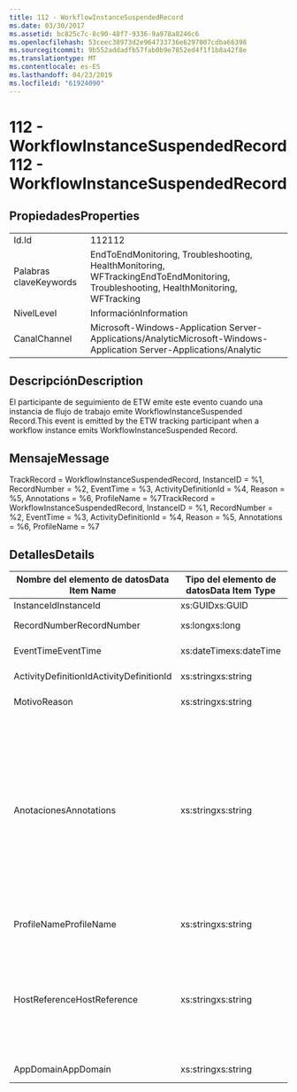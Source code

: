 ```yaml
---
title: 112 - WorkflowInstanceSuspendedRecord
ms.date: 03/30/2017
ms.assetid: bc825c7c-8c90-48f7-9336-9a978a8246c6
ms.openlocfilehash: 53ceec38973d2e964733736e6297007cdba66398
ms.sourcegitcommit: 9b552addadfb57fab0b9e7852ed4f1f1b8a42f8e
ms.translationtype: MT
ms.contentlocale: es-ES
ms.lasthandoff: 04/23/2019
ms.locfileid: "61924090"
---
```

# <a name="112---workflowinstancesuspendedrecord"></a><span data-ttu-id="7ce2f-102">112 - WorkflowInstanceSuspendedRecord</span><span class="sxs-lookup"><span data-stu-id="7ce2f-102">112 - WorkflowInstanceSuspendedRecord</span></span>
## <a name="properties"></a><span data-ttu-id="7ce2f-103">Propiedades</span><span class="sxs-lookup"><span data-stu-id="7ce2f-103">Properties</span></span>  
  
|||  
|-|-|  
|<span data-ttu-id="7ce2f-104">Id.</span><span class="sxs-lookup"><span data-stu-id="7ce2f-104">Id</span></span>|<span data-ttu-id="7ce2f-105">112</span><span class="sxs-lookup"><span data-stu-id="7ce2f-105">112</span></span>|  
|<span data-ttu-id="7ce2f-106">Palabras clave</span><span class="sxs-lookup"><span data-stu-id="7ce2f-106">Keywords</span></span>|<span data-ttu-id="7ce2f-107">EndToEndMonitoring, Troubleshooting, HealthMonitoring, WFTracking</span><span class="sxs-lookup"><span data-stu-id="7ce2f-107">EndToEndMonitoring, Troubleshooting, HealthMonitoring, WFTracking</span></span>|  
|<span data-ttu-id="7ce2f-108">Nivel</span><span class="sxs-lookup"><span data-stu-id="7ce2f-108">Level</span></span>|<span data-ttu-id="7ce2f-109">Información</span><span class="sxs-lookup"><span data-stu-id="7ce2f-109">Information</span></span>|  
|<span data-ttu-id="7ce2f-110">Canal</span><span class="sxs-lookup"><span data-stu-id="7ce2f-110">Channel</span></span>|<span data-ttu-id="7ce2f-111">Microsoft-Windows-Application Server-Applications/Analytic</span><span class="sxs-lookup"><span data-stu-id="7ce2f-111">Microsoft-Windows-Application Server-Applications/Analytic</span></span>|  
  
## <a name="description"></a><span data-ttu-id="7ce2f-112">Descripción</span><span class="sxs-lookup"><span data-stu-id="7ce2f-112">Description</span></span>  
 <span data-ttu-id="7ce2f-113">El participante de seguimiento de ETW emite este evento cuando una instancia de flujo de trabajo emite WorkflowInstanceSuspended Record.</span><span class="sxs-lookup"><span data-stu-id="7ce2f-113">This event is emitted by the ETW tracking participant when a workflow instance emits WorkflowInstanceSuspended Record.</span></span>  
  
## <a name="message"></a><span data-ttu-id="7ce2f-114">Mensaje</span><span class="sxs-lookup"><span data-stu-id="7ce2f-114">Message</span></span>  
 <span data-ttu-id="7ce2f-115">TrackRecord = WorkflowInstanceSuspendedRecord, InstanceID = %1, RecordNumber = %2, EventTime = %3, ActivityDefinitionId = %4, Reason = %5, Annotations = %6, ProfileName = %7</span><span class="sxs-lookup"><span data-stu-id="7ce2f-115">TrackRecord = WorkflowInstanceSuspendedRecord, InstanceID = %1, RecordNumber = %2, EventTime = %3, ActivityDefinitionId = %4, Reason = %5, Annotations = %6, ProfileName = %7</span></span>  
  
## <a name="details"></a><span data-ttu-id="7ce2f-116">Detalles</span><span class="sxs-lookup"><span data-stu-id="7ce2f-116">Details</span></span>  
  
|<span data-ttu-id="7ce2f-117">Nombre del elemento de datos</span><span class="sxs-lookup"><span data-stu-id="7ce2f-117">Data Item Name</span></span>|<span data-ttu-id="7ce2f-118">Tipo del elemento de datos</span><span class="sxs-lookup"><span data-stu-id="7ce2f-118">Data Item Type</span></span>|<span data-ttu-id="7ce2f-119">Descripción</span><span class="sxs-lookup"><span data-stu-id="7ce2f-119">Description</span></span>|  
|--------------------|--------------------|-----------------|  
|<span data-ttu-id="7ce2f-120">InstanceId</span><span class="sxs-lookup"><span data-stu-id="7ce2f-120">InstanceId</span></span>|<span data-ttu-id="7ce2f-121">xs:GUID</span><span class="sxs-lookup"><span data-stu-id="7ce2f-121">xs:GUID</span></span>|<span data-ttu-id="7ce2f-122">El id. de instancia del flujo de trabajo.</span><span class="sxs-lookup"><span data-stu-id="7ce2f-122">The instance id for the workflow</span></span>|  
|<span data-ttu-id="7ce2f-123">RecordNumber</span><span class="sxs-lookup"><span data-stu-id="7ce2f-123">RecordNumber</span></span>|<span data-ttu-id="7ce2f-124">xs:long</span><span class="sxs-lookup"><span data-stu-id="7ce2f-124">xs:long</span></span>|<span data-ttu-id="7ce2f-125">El número de secuencia del registro emitido.</span><span class="sxs-lookup"><span data-stu-id="7ce2f-125">The sequence number of the emitted record</span></span>|  
|<span data-ttu-id="7ce2f-126">EventTime</span><span class="sxs-lookup"><span data-stu-id="7ce2f-126">EventTime</span></span>|<span data-ttu-id="7ce2f-127">xs:dateTime</span><span class="sxs-lookup"><span data-stu-id="7ce2f-127">xs:dateTime</span></span>|<span data-ttu-id="7ce2f-128">La hora en UTC cuando se emitió el evento.</span><span class="sxs-lookup"><span data-stu-id="7ce2f-128">The time in UTC when the event was emitted</span></span>|  
|<span data-ttu-id="7ce2f-129">ActivityDefinitionId</span><span class="sxs-lookup"><span data-stu-id="7ce2f-129">ActivityDefinitionId</span></span>|<span data-ttu-id="7ce2f-130">xs:string</span><span class="sxs-lookup"><span data-stu-id="7ce2f-130">xs:string</span></span>|<span data-ttu-id="7ce2f-131">El nombre de la actividad raíz del flujo de trabajo.</span><span class="sxs-lookup"><span data-stu-id="7ce2f-131">The name of the root activity in the workflow</span></span>|  
|<span data-ttu-id="7ce2f-132">Motivo</span><span class="sxs-lookup"><span data-stu-id="7ce2f-132">Reason</span></span>|<span data-ttu-id="7ce2f-133">xs:string</span><span class="sxs-lookup"><span data-stu-id="7ce2f-133">xs:string</span></span>|<span data-ttu-id="7ce2f-134">La razón por la que se suspendió el flujo de trabajo.</span><span class="sxs-lookup"><span data-stu-id="7ce2f-134">The reason the workflow was suspended</span></span>|  
|<span data-ttu-id="7ce2f-135">Anotaciones</span><span class="sxs-lookup"><span data-stu-id="7ce2f-135">Annotations</span></span>|<span data-ttu-id="7ce2f-136">xs:string</span><span class="sxs-lookup"><span data-stu-id="7ce2f-136">xs:string</span></span>|<span data-ttu-id="7ce2f-137">Las anotaciones que se agregaron a este evento.</span><span class="sxs-lookup"><span data-stu-id="7ce2f-137">The annotations that were added to this event.</span></span>  <span data-ttu-id="7ce2f-138">Los valores se almacenan en un elemento xml con el formato \<elementos >\< nombre del elemento = "annotationName" Type = "> annotationValue\</artículo >\</Items >.</span><span class="sxs-lookup"><span data-stu-id="7ce2f-138">The values are stored in an xml element in the format \<items>\< item  name = "annotationName" type="System.String">annotationValue\</item>\</items>.</span></span>  <span data-ttu-id="7ce2f-139">Si se especifica ninguna anotación, la cadena contendría \<elementos / >.</span><span class="sxs-lookup"><span data-stu-id="7ce2f-139">If no annotations are specified then the string contains \<items/>.</span></span> <span data-ttu-id="7ce2f-140">El tamaño del evento ETW está limitado por el tamaño de búfer de ETW o la carga útil máxima para un evento ETW.</span><span class="sxs-lookup"><span data-stu-id="7ce2f-140">The ETW event size is limited by the ETW buffer size or the max payload for an ETW event.</span></span> <span data-ttu-id="7ce2f-141">Si el tamaño del evento supera los límites de ETW, el evento se trunca quitando las anotaciones y reemplazando el valor de anotación con \<elementos >... \</Items >.</span><span class="sxs-lookup"><span data-stu-id="7ce2f-141">If the size of the event exceeds the ETW limits, then the event is truncated by dropping the annotations and replacing the annotation value with \<items>...\</items>.</span></span>|  
|<span data-ttu-id="7ce2f-142">ProfileName</span><span class="sxs-lookup"><span data-stu-id="7ce2f-142">ProfileName</span></span>|<span data-ttu-id="7ce2f-143">xs:string</span><span class="sxs-lookup"><span data-stu-id="7ce2f-143">xs:string</span></span>|<span data-ttu-id="7ce2f-144">El nombre o el perfil de seguimiento que dio como resultado que se emitiera este evento.</span><span class="sxs-lookup"><span data-stu-id="7ce2f-144">The name or the tracking profile that resulted in this event being emitted</span></span>|  
|<span data-ttu-id="7ce2f-145">HostReference</span><span class="sxs-lookup"><span data-stu-id="7ce2f-145">HostReference</span></span>|<span data-ttu-id="7ce2f-146">xs:string</span><span class="sxs-lookup"><span data-stu-id="7ce2f-146">xs:string</span></span>|<span data-ttu-id="7ce2f-147">En el caso de los servicios hospedados en web, este campo identifica de manera única el servicio en la jerarquía web.</span><span class="sxs-lookup"><span data-stu-id="7ce2f-147">For web hosted services, this field uniquely identifies the service in the web hierarchy.</span></span>  <span data-ttu-id="7ce2f-148">Su formato se define como ' ruta de acceso Virtual de sitio Web de nombre de la aplicación&#124;ruta de acceso Virtual del servicio&#124;NombreServicio ' ejemplo: ' Default Web Site/CalculatorApplication&#124;/CalculatorService.svc&#124;CalculatorService'</span><span class="sxs-lookup"><span data-stu-id="7ce2f-148">Its format is defined as 'Web Site Name Application Virtual Path&#124;Service Virtual Path&#124;ServiceName' Example: 'Default Web Site/CalculatorApplication&#124;/CalculatorService.svc&#124;CalculatorService'</span></span>|  
|<span data-ttu-id="7ce2f-149">AppDomain</span><span class="sxs-lookup"><span data-stu-id="7ce2f-149">AppDomain</span></span>|<span data-ttu-id="7ce2f-150">xs:string</span><span class="sxs-lookup"><span data-stu-id="7ce2f-150">xs:string</span></span>|<span data-ttu-id="7ce2f-151">La cadena devuelta por AppDomain.CurrentDomain.FriendlyName.</span><span class="sxs-lookup"><span data-stu-id="7ce2f-151">The string returned by AppDomain.CurrentDomain.FriendlyName.</span></span>|
